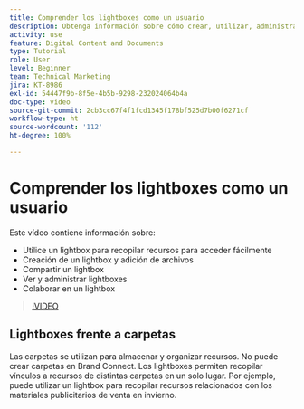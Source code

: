 ```yaml
---
title: Comprender los lightboxes como un usuario
description: Obtenga información sobre cómo crear, utilizar, administrar, compartir y colaborar un lightbox en Brand Connect de [!UICONTROL DAM de Workfront].
activity: use
feature: Digital Content and Documents
type: Tutorial
role: User
level: Beginner
team: Technical Marketing
jira: KT-8986
exl-id: 54447f9b-8f5e-4b5b-9298-232024064b4a
doc-type: video
source-git-commit: 2cb3cc67f4f1fcd1345f178bf525d7b00f6271cf
workflow-type: ht
source-wordcount: '112'
ht-degree: 100%

---
```


# Comprender los lightboxes como un usuario

Este vídeo contiene información sobre:

* Utilice un lightbox para recopilar recursos para acceder fácilmente
* Creación de un lightbox y adición de archivos
* Compartir un lightbox
* Ver y administrar lightboxes
* Colaborar en un lightbox

>[!VIDEO](https://video.tv.adobe.com/v/335248/?quality=12&learn=on)

## Lightboxes frente a carpetas

Las carpetas se utilizan para almacenar y organizar recursos. No puede crear carpetas en Brand Connect. Los lightboxes permiten recopilar vínculos a recursos de distintas carpetas en un solo lugar. Por ejemplo, puede utilizar un lightbox para recopilar recursos relacionados con los materiales publicitarios de venta en invierno.
